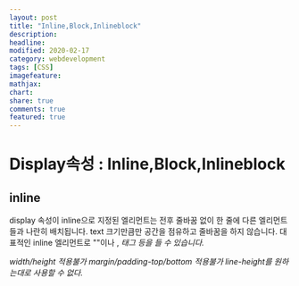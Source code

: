 ```yaml
---
layout: post
title: "Inline,Block,Inlineblock"
description:
headline:
modified: 2020-02-17
category: webdevelopment
tags: [CSS]
imagefeature:
mathjax:
chart:
share: true
comments: true
featured: true
---
```


# Display속성 : Inline,Block,Inlineblock

## inline

display 속성이 inline으로 지정된 엘리먼트는 전후 줄바꿈 없이 한 줄에 다른 엘리먼트들과 나란히 배치됩니다.
text 크기만큼만 공간을 점유하고 줄바꿈을 하지 않습니다.
대표적인 inline 엘리먼트로 <span class="orage">"<span>"</span>이나 <a>, <em> 태그 등을 들 수 있습니다.

width/height 적용불가
margin/padding-top/bottom 적용불가
line-height를 원하는대로 사용할 수 없다.
